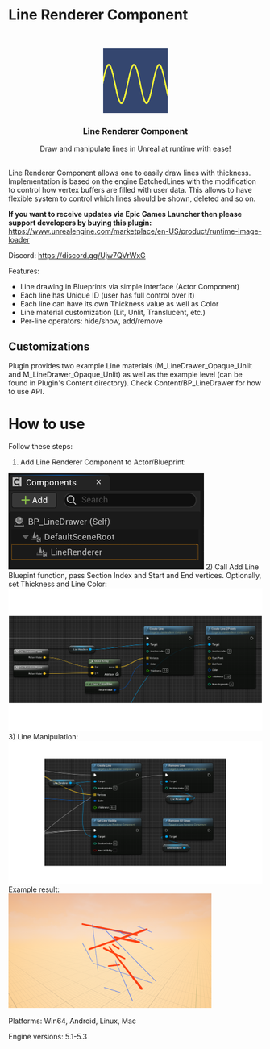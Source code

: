 # Line Renderer Component

<br/>
<p align="center">
  <a href="https://github.com/RaiaN/LineRendererComponent">
    <img src="Resources/Icon128.png" alt="Logo" width="128" height="128">
  </a>

  <h3 align="center">Line Renderer Component</h3>

  <p align="center">
    Draw and manipulate lines in Unreal at runtime with ease!
    <br/>
    <br/>
  </p>
</p>

Line Renderer Component allows one to easily draw lines with thickness. Implementation is based on the engine BatchedLines with the modification to control how vertex buffers are filled with user data. This allows to have flexible system to control which lines should be shown, deleted and so on.

**If you want to receive updates via Epic Games Launcher then please support developers by buying this plugin:**
[https://www.unrealengine.com/marketplace/en-US/product/runtime-image-loader ](https://www.unrealengine.com/marketplace/en-US/product/line-renderer-component)

Discord: https://discord.gg/Ujw7QVrWxG

Features:
* Line drawing in Blueprints via simple interface (Actor Component)
* Each line has Unique ID (user has full control over it)
* Each line can have its own Thickness value as well as Color
* Line material customization (Lit, Unlit, Translucent, etc.)
* Per-line operators: hide/show, add/remove

## Customizations

Plugin provides two example Line materials (M_LineDrawer_Opaque_Unlit and M_LineDrawer_Opaque_Unlit) as well as the example level (can be found in Plugin's Content directory). Check Content/BP_LineDrawer for how to use API.

# How to use

Follow these steps:

1) Add Line Renderer Component to Actor/Blueprint:
<img src="Resources/component.png">
2) Call Add Line Bluepint function, pass Section Index and Start and End vertices. Optionally, set Thickness and Line Color:
<img src="Resources/example_0.png">
3) Line Manipulation:
<img src="Resources/example_1.png">
Example result:
<img src="Resources/result.png" width="80%" height="80%">

Platforms: Win64, Android, Linux, Mac

Engine versions: 5.1-5.3
